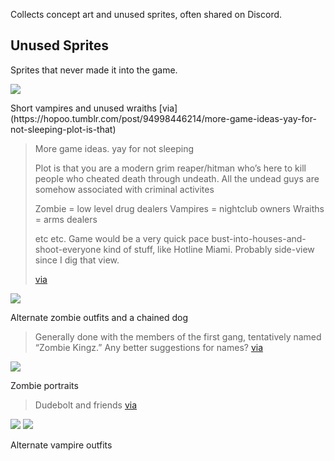 Collects concept art and unused sprites, often shared on Discord.

## Unused Sprites

Sprites that never made it into the game.

![](@/assets/images/resources/character-concepts.png)
<div class="md-image-caption">
    Short vampires and unused wraiths
    [via](https://hopoo.tumblr.com/post/94998446214/more-game-ideas-yay-for-not-sleeping-plot-is-that)
</div>

> More game ideas. yay for not sleeping
>
> Plot is that you are a modern grim reaper/hitman who’s here to kill people who cheated death through undeath. All the undead guys are somehow associated with criminal activites
>
> Zombie = low level drug dealers
> Vampires = nightclub owners
> Wraiths = arms dealers
>
> etc etc. Game would be a very quick pace bust-into-houses-and-shoot-everyone kind of stuff, like Hotline Miami. Probably side-view since I dig that view.
>
> [via](https://hopoo.tumblr.com/post/94998446214/more-game-ideas-yay-for-not-sleeping-plot-is-that)

![](@/assets/images/resources/zombie-alts.gif)
<div class="md-image-caption">
    Alternate zombie outfits and a chained dog
</div>

> Generally done with the members of the first gang, tentatively named “Zombie Kingz.” Any better suggestions for names?
> [via](https://hopoo.tumblr.com/post/115783145519/generally-done-with-the-members-of-the-first-gang)

![](@/assets/images/resources/zombie-portraits.png)
<div class="md-image-caption">
    Zombie portraits
</div>

> Dudebolt and friends
> [via](https://hopoo.tumblr.com/post/116450726264/dudebolt-and-friends)

![](@/assets/images/resources/vamp-costumes-x5.png)
![](@/assets/images/resources/vamp-costumes.png)
<div class="md-image-caption">
    Alternate vampire outfits
</div>
